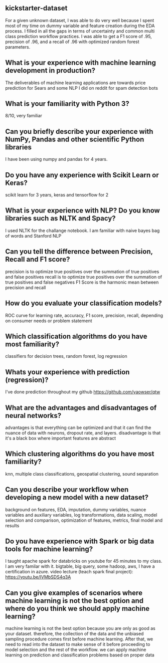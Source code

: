 ## kickstarter-dataset

For a given unknown dataset, I was able to do very well because I spent most of my time on dummy variable and feature creation during the EDA process. I filled in all the gaps in terms of uncertainty and common multi class prediction workflow practices. I was able to get a F1 score of .95, precision of .96, and a recall of .96 with optimized random forest parameters.


## What is your experience with machine learning development in production?

The deliverables of machine learning applications are towards price prediction for Sears and some NLP I did on reddit for spam detection bots

## What is your familiarity with Python 3?

8/10, very familiar

## Can you briefly describe your experience with NumPy, Pandas and other scientific Python libraries

I have been using numpy and pandas for 4 years. 

## Do you have any experience with Scikit Learn or Keras?

scikit learn for 3 years, keras and tensorflow for 2

## What is your experience with NLP? Do you know libraries such as NLTK and Spacy?

I used NLTK for the challange notebook. I am familiar with naive bayes bag of words and Stanford NLP

## Can you tell the difference between Precision, Recall and F1 score?

precision is to optimize true positives over the summation of true positives and false positives
recall is to optimize true positives over the summation of true positives and false negatives
F1 Score is the harmonic mean between precision and recall

## How do you evaluate your classification models?

ROC curve for learning rate, accuracy, F1 score, precision, recall, depending on consumer needs or problem statement

## Which classification algorithms do you have most familiarity?

classifiers for decision trees, random forest, log regression

## Whats your experience with prediction (regression)?

I've done prediction throughout my github https://github.com/yaowser/qtw

## What are the advantages and disadvantages of neural networks?

advantages is that everything can be optimized and that it can find the nuance of data with neurons, dropout rate, and layers. 
disadvantage is that it's a black box where important features are abstract

## Which clustering algorithms do you have most familiarity?

knn, multiple class classifications, geospatial clustering, sound separation

## Can you describe your workflow when developing a new model with a new dataset?

background on features, EDA, imputation, dummy variables, nuance variables and auxiliary variables, log transformations, data scaling, model selection and comparison, optimization of features, metrics, final model and results

## Do you have experience with Spark or big data tools for machine learning?

I taught apache spark for databricks on youtube for 45 minutes to my class. I am very familar with it. bigtable, big query, some hadoop, aws, I have a certification in azure. video lecture (teach spark final project): https://youtu.be/IVMbSDS4q3A

## Can you give examples of scenarios where machine learning is not the best option and where do you think we should apply machine learning?

machine learning is not the best option because you are only as good as your dataset. therefore, the collection of the data and the unbiased sampling procedure comes first before machine learning. After that, we need to read into the dataset to make sense of it before proceeding to model selection and the rest of the workflow. we can apply machine learning on prediction and classification problems based on proper data
